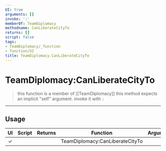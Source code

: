 ```yaml
---
UI: true
arguments: []
invoke: ':'
memberOf: TeamDiplomacy
methodname: CanLiberateCityTo
returns: []
script: false
tags:
- TeamDiplomacy/_function
- function/UI
title: TeamDiplomacy.CanLiberateCityTo
---
```

# TeamDiplomacy:CanLiberateCityTo
> this function is a member of [[TeamDiplomacy]]
> this method expects an implicit "self" argument. invoke it with `:`
-----
## Usage
|  UI | Script | Returns | Function | Arguments |
|:---:|:------:|-------:|:--------:|:---------|
|✓| ||TeamDiplomacy:CanLiberateCityTo||
